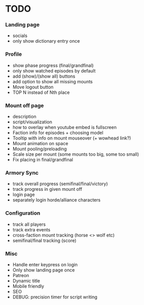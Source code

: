 # TODO
### Landing page
* socials
* only show dictionary entry once

### Profile
* show phase progress (final/grandfinal)
* only show watched episodes by default
* add (show)/(show all) buttons
* add option to show all missing mounts
* Move logout button
* TOP N instead of Nth place

### Mount off page
* description
* script/visualization
* how to overlay when youtube embed is fullscreen
* Faction info for episodes + choosing model
* Tooltip with info on mount mouseover (+ wowhead link?)
* Mount animation on space
* Mount pooling/preloading
* Scale size per mount (some mounts too big, some too small)
* Fix placing in final/grandfinal

### Armory Sync
* track overall progress (semifinal/final/victory)
* track progress in given mount off
* login page
* separately login horde/alliance characters

### Configuration
* track all players
* track extra events
* cross-faction mount tracking (horse <> wolf etc)
* semifinal/final tracking (score)

### Misc
* Handle enter keypress on login
* Only show landing page once
* Patreon
* Dynamic title
* Mobile friendly
* SEO
* DEBUG: precision timer for script writing
